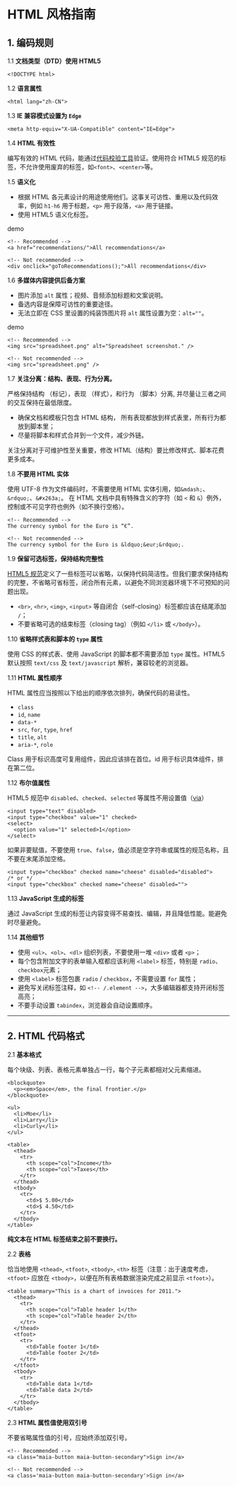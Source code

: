 # HTML 风格指南


## 1. 编码规则

1.1 **文档类型（DTD）使用 HTML5**

    <!DOCTYPE html>

1.2 **语言属性**

    <html lang="zh-CN">

1.3 **IE 兼容模式设置为 `Edge`**

    <meta http-equiv="X-UA-Compatible" content="IE=Edge">

1.4 **HTML 有效性**

编写有效的 HTML 代码，能通过[代码校验工具](http://validator.w3.org/nu/)验证。使用符合 HTML5 规范的标签，不允许使用废弃的标签，如`<font>`、`<center>`等。

1.5 **语义化**

* 根据 HTML 各元素设计的用途使用他们。这事关可访性、重用以及代码效率，例如 `h1-h6` 用于标题，`<p>` 用于段落，`<a>` 用于链接。
* 使用 HTML5 语义化标签。

demo

    <!-- Recommended -->
    <a href="recommendations/">All recommendations</a>

    <!-- Not recommended -->
    <div onclick="goToRecommendations();">All recommendations</div>

1.6 **多媒体内容提供后备方案**

* 图片添加 `alt` 属性；视频、音频添加标题和文案说明。
* 备选内容是保障可访性的重要途径。
* 无法立即在 CSS 里设置的纯装饰图片将 `alt` 属性设置为空：`alt=""`。

demo

    <!-- Recommended -->
    <img src="spreadsheet.png" alt="Spreadsheet screenshot." />

    <!-- Not recommended -->
    <img src="spreadsheet.png" />

1.7 **关注分离：结构、表现、行为分离。**

严格保持结构 （标记），表现 （样式），和行为 （脚本）分离, 并尽量让三者之间的交互保持在最低限度。

* 确保文档和模板只包含 HTML 结构， 所有表现都放到样式表里，所有行为都放到脚本里；
* 尽量将脚本和样式合并到一个文件，减少外链。

关注分离对于可维护性至关重要，修改 HTML（结构）要比修改样式、脚本花费更多成本。

1.8 **不要用 HTML 实体**

使用 UTF-8 作为文件编码时，不需要使用 HTML 实体引用，如`&mdash;`、`&rdquo;`、`&#x263a;`。
在 HTML 文档中具有特殊含义的字符（如 `<` 和 `&`）例外，控制或不可见字符也例外（如不换行空格）。

    <!-- Recommended -->
    The currency symbol for the Euro is “€”.

    <!-- Not recommended -->
    The currency symbol for the Euro is &ldquo;&eur;&rdquo;.

1.9 **保留可选标签，保持结构完整性**

[HTML5 规范](http://www.whatwg.org/specs/web-apps/current-work/multipage/syntax.html#syntax-tag-omission)定义了一些标签可以省略，以保持代码简洁性。但我们要求保持结构的完整，不省略可省标签，闭合所有元素，以避免不同浏览器环境下不可预知的问题出现。

* `<br>`, `<hr>`, `<img>`, `<input>` 等自闭合（self-closing）标签都应该在结尾添加 `/`；
* 不要省略可选的结束标签（closing tag）（例如 `</li>` 或 `</body>`）。

1.10 **省略样式表和脚本的 `type` 属性**

使用 CSS 的样式表、使用 JavaScript 的脚本都不需要添加 `type` 属性。HTML5 默认按照 `text/css` 及 `text/javascript` 解析，兼容较老的浏览器。

1.11 **HTML 属性顺序**

HTML 属性应当按照以下给出的顺序依次排列，确保代码的易读性。

* `class`
* `id`, `name`
* `data-*`
* `src`, `for`, `type`, `href`
* `title`, `alt`
* `aria-*`, `role`

Class 用于标识高度可复用组件，因此应该排在首位。id 用于标识具体组件，排在第二位。

1.12 **布尔值属性**

HTML5 规范中 `disabled`、`checked`、`selected` 等属性不用设置值（[via](https://html.spec.whatwg.org/multipage/infrastructure.html#boolean-attributes)）

    <input type="text" disabled>
    <input type="checkbox" value="1" checked>
    <select>
      <option value="1" selected>1</option>
    </select>

如果非要赋值，不要使用 `true`、`false`，值必须是空字符串或属性的规范名称，且不要在末尾添加空格。

    <input type="checkbox" checked name="cheese" disabled="disabled">
    /* or */
    <input type="checkbox" checked name="cheese" disabled="">

1.13 **JavaScript 生成的标签**

通过 JavaScript 生成的标签让内容变得不易查找、编辑，并且降低性能。能避免时尽量避免。

1.14 **其他细节**

* 使用 `<ul>`、`<ol>`、`<dl>` 组织列表，不要使用一堆 `<div>` 或者 `<p>`；
* 每个包含附加文字的表单输入框都应该利用 `<label>` 标签，特别是 `radio`、`checkbox`元素；
* 使用 `<label>` 标签包裹 `radio` / `checkbox`，不需要设置 `for` 属性；
* 避免写关闭标签注释，如 `<!-- /.element -->`，大多编辑器都支持开闭标签高亮；
* 不要手动设置 `tabindex`，浏览器会自动设置顺序。


- - -


## 2. HTML 代码格式

2.1 **基本格式**

每个块级、列表、表格元素单独占一行，每个子元素都相对父元素缩进。

    <blockquote>
      <p><em>Space</em>, the final frontier.</p>
    </blockquote>
    
    <ul>
      <li>Moe</li>
      <li>Larry</li>
      <li>Curly</li>
    </ul>
    
    <table>
      <thead>
        <tr>
          <th scope="col">Income</th>
          <th scope="col">Taxes</th>
        </tr>
      </thead>
      <tbody>
        <tr>
          <td>$ 5.00</td>
          <td>$ 4.50</td>
        </tr>
      </tbody>
    </table>

**纯文本在 HTML 标签结束之前不要换行。**

2.2 **表格**

恰当地使用 `<thead>`, `<tfoot>`, `<tbody>`, `<th>` 标签（注意：出于速度考虑，`<tfoot>` 应放在 `<tbody>`，以便在所有表格数据渲染完成之前显示 `<tfoot>`）。

    <table summary="This is a chart of invoices for 2011.">
      <thead>
        <tr>
          <th scope="col">Table header 1</th>
          <th scope="col">Table header 2</th>
        </tr>
      </thead>
      <tfoot>
        <tr>
          <td>Table footer 1</td>
          <td>Table footer 2</td>
        </tr>
      </tfoot>
      <tbody>
        <tr>
          <td>Table data 1</td>
          <td>Table data 2</td>
        </tr>
      </tbody>
    </table>

2.3 **HTML 属性值使用双引号**

不要省略属性值的引号，应始终添加双引号。

    <!-- Recommended -->
    <a class="maia-button maia-button-secondary">Sign in</a>

    <!-- Not recommended -->
    <a class='maia-button maia-button-secondary'>Sign in</a>
